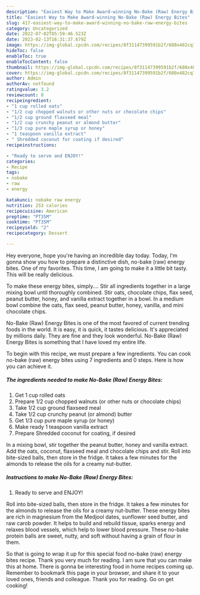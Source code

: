 ```yaml
---
description: "Easiest Way to Make Award-winning No-Bake (Raw) Energy Bites"
title: "Easiest Way to Make Award-winning No-Bake (Raw) Energy Bites"
slug: 417-easiest-way-to-make-award-winning-no-bake-raw-energy-bites
category: Uncategorized
date: 2022-07-02T05:59:46.523Z
date: 2023-02-13T16:31:37.679Z
image: https://img-global.cpcdn.com/recipes/8f31147399591b2f/680x482cq70/no-bake-raw-energy-bites-recipe-main-photo.jpg
hideToc: false
enableToc: true
enableTocContent: false
thumbnail: https://img-global.cpcdn.com/recipes/8f31147399591b2f/680x482cq70/no-bake-raw-energy-bites-recipe-main-photo.jpg
cover: https://img-global.cpcdn.com/recipes/8f31147399591b2f/680x482cq70/no-bake-raw-energy-bites-recipe-main-photo.jpg
author: Admin
authorAv: notfound
ratingvalue: 3.2
reviewcount: 8
recipeingredient:
- "1 cup rolled oats"
- "1/2 cup chopped walnuts or other nuts or chocolate chips"
- "1/2 cup ground flaxseed meal"
- "1/2 cup crunchy peanut or almond butter"
- "1/3 cup pure maple syrup or honey"
- "1 teaspoon vanilla extract"
- " Shredded coconut for coating if desired"
recipeinstructions:

- "Ready to serve and ENJOY!"
categories:
- Recipe
tags:
- nobake
- raw
- energy

katakunci: nobake raw energy 
nutrition: 253 calories
recipecuisine: American
preptime: "PT35M"
cooktime: "PT35M"
recipeyield: "2"
recipecategory: Dessert

---
```



Hey everyone, hope you're having an incredible day today. Today, I'm gonna show you how to prepare a distinctive dish, no-bake (raw) energy bites. One of my favorites. This time, I am going to make it a little bit tasty. This will be really delicious.

To make these energy bites, simply…. Stir all ingredients together in a large mixing bowl until thoroughly combined. Stir oats, chocolate chips, flax seed, peanut butter, honey, and vanilla extract together in a bowl. In a medium bowl combine the oats, flax seed, peanut butter, honey, vanilla, and mini chocolate chips.

No-Bake (Raw) Energy Bites is one of the most favored of current trending foods in the world. It is easy, it is quick, it tastes delicious. It's appreciated by millions daily. They are fine and they look wonderful. No-Bake (Raw) Energy Bites is something that I have loved my entire life.


To begin with this recipe, we must prepare a few ingredients. You can cook no-bake (raw) energy bites using 7 ingredients and 0 steps. Here is how you can achieve it.

<!--inarticleads1-->

##### The ingredients needed to make No-Bake (Raw) Energy Bites:

1. Get 1 cup rolled oats
1. Prepare 1/2 cup chopped walnuts (or other nuts or chocolate chips)
1. Take 1/2 cup ground flaxseed meal
1. Take 1/2 cup crunchy peanut (or almond) butter
1. Get 1/3 cup pure maple syrup (or honey)
1. Make ready 1 teaspoon vanilla extract
1. Prepare  Shredded coconut for coating, if desired


In a mixing bowl, stir together the peanut butter, honey and vanilla extract. Add the oats, coconut, flaxseed meal and chocolate chips and stir. Roll into bite-sized balls, then store in the fridge. It takes a few minutes for the almonds to release the oils for a creamy nut-butter. 

<!--inarticleads2-->

##### Instructions to make No-Bake (Raw) Energy Bites:


1. Ready to serve and ENJOY!

Roll into bite-sized balls, then store in the fridge. It takes a few minutes for the almonds to release the oils for a creamy nut-butter. These energy bites are rich in magnesium from the Medjool dates, sunflower seed butter, and raw carob powder. It helps to build and rebuild tissue, sparks energy and relaxes blood vessels, which help to lower blood pressure. These no-bake protein balls are sweet, nutty, and soft without having a grain of flour in them. 

So that is going to wrap it up for this special food no-bake (raw) energy bites recipe. Thank you very much for reading. I am sure that you can make this at home. There is gonna be interesting food in home recipes coming up. Remember to bookmark this page in your browser, and share it to your loved ones, friends and colleague. Thank you for reading. Go on get cooking!
